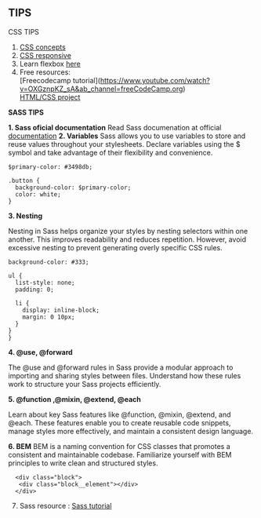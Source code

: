 ## TIPS ##

CSS TIPS
1. [CSS concepts](https://web.dev/learn/css/)
2. [CSS responsive](https://web.dev/learn/design/)
3. Learn flexbox [here](https://flexbox.tech/)
4. Free resources: \
   \[Freecodecamp tutorial](https://www.youtube.com/watch?v=OXGznpKZ_sA&ab_channel=freeCodeCamp.org) \
   [HTML/CSS project](https://youtu.be/p0bGHP-PXD4)


**SASS TIPS**

**1. Sass oficial documentation**
 Read Sass documenation at official [documentation](https://sass.com)
**2. Variables** 
  Sass allows you to use variables to store and reuse values throughout your stylesheets. 
  Declare variables using the $ symbol and take advantage of their flexibility and convenience.

  ```
  $primary-color: #3498db;

  .button {
    background-color: $primary-color;
    color: white;
  }
  ```
    

**3. Nesting** 

  Nesting in Sass helps organize your styles by nesting selectors within one another. 
  This improves readability and reduces repetition. However, avoid excessive nesting to prevent generating overly specific CSS rules.

  ```.navbar {
  background-color: #333;

  ul {
    list-style: none;
    padding: 0;

    li {
      display: inline-block;
      margin: 0 10px;
    }
  }
}
```

**4. @use, @forward**

  The @use and @forward rules in Sass provide a modular approach to importing and sharing styles between files. 
  Understand how these rules work to structure your Sass projects efficiently.

**5. @function ,@mixin, @extend, @each**

Learn about key Sass features like @function, @mixin, @extend, and @each. These features enable you to create reusable code snippets, manage styles more effectively, and maintain a consistent design language.

**6. BEM** 
  BEM is a naming convention for CSS classes that promotes a consistent and maintainable codebase. Familiarize yourself with BEM principles to write clean and structured styles.

```
  <div class="block">
   <div class="block__element"></div>
  </div>
```
7. Sass resource : [Sass tutorial](https://youtu.be/_a5j7KoflTs) 
